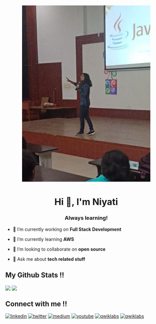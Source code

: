 <!--
### Hi there 👋
-->
<!--
**Niyati-Sinha/Niyati-Sinha** is a ✨ _special_ ✨ repository because its `README.md` (this file) appears on your GitHub profile.

Here are some ideas to get you started:

- 🔭 I’m currently working on ...
- 🌱 I’m currently learning ...
- 👯 I’m looking to collaborate on ...
- 🤔 I’m looking for help with ...
- 💬 Ask me about ...
- 📫 How to reach me: ...
- 😄 Pronouns: ...
- ⚡ Fun fact: ...
-->
<h1 align="center">
<img src="https://github.com/Niyati-Sinha/Niyati-Sinha/blob/main/Java%20Orientation2.jpg" 
     width="400" 
     height="550" 
     class="center"/></h1>

<h1 align="center">Hi 👋, I'm Niyati</h1>
<h3 align="center">Always learning!</h3>

- 🔭 I’m currently working on **Full Stack Development**

- 🌱 I’m currently learning **AWS**

- 👯 I’m looking to collaborate on **open source**

- 💬 Ask me about **tech related stuff**

<!--## My Technology and Tools !!-->



## My Github Stats !!                               

<img align="center" src="https://github-readme-stats.vercel.app/api/top-langs/?username=Niyati-Sinha&theme=tokyonight"/>
<img align="center" src="https://github-readme-stats.vercel.app/api/?username=Niyati-Sinha&count_private=true&show_icons=true&theme=radical&hide=issues"/>

## Connect with me !!
<a href="https://www.linkedin.com/in/niyati-sinha" rel="some text"><img src="https://krueger.ca/wp-content/uploads/2016/02/linkedin-logo.png" alt="linkedin" height="48" width="48"></a>
<a href="https://twitter.com/sinha_niyati" rel="some text"><img src="https://image.flaticon.com/icons/png/512/124/124021.png" alt="twitter" height="48" width="48"></a>
<a href="" rel="some text"><img src="https://cdn4.iconfinder.com/data/icons/social-media-2210/24/Medium-512.png" alt="medium" height="48" width="48"></a>
<a href="https://www.youtube.com/c/CODEART" rel="some text"><img src="https://i.pinimg.com/originals/31/23/9a/31239a2f70e4f8e4e3263fafb00ace1c.png" alt="youtube" height="48" width="48"></a>
<a href="https://google.qwiklabs.com/public_profiles/290efd22-fc19-49c7-8921-9ba5c180c66b" rel="some text"><img src="https://encrypted-tbn0.gstatic.com/images?q=tbn:ANd9GcSInifufgZZnWyoj06sq7fvtw1ulrNCsxSaSB8EB0VoH9vMNh2aGXSwlTKubHjgZu4_W-M&usqp=CAU" alt="qwiklabs" height="48" width="48"></a>
<a href="https://www.coursera.org/user/7353cd216a95a158672f69649880cc4f" rel="some text"><img src="https://image.pngaaa.com/838/4909838-middle.png" alt="qwiklabs" height="48" width="48"></a>

